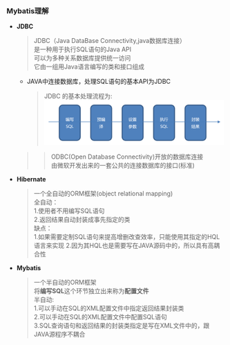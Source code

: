 ### Mybatis理解
  + **JDBC**
    > JDBC（Java DataBase Connectivity,java数据库连接）<br>
      是一种用于执行SQL语句的Java API<br>
      可以为多种关系数据库提供统一访问<br>
      它由一组用Java语言编写的类和接口组成
    + JAVA中连接数据库，处理SQL语句的基本API为JDBC
      > JDBC 的基本处理流程为:
        ![image1](https://github.com/flysafely/JAVA/blob/master/Pictures/mybatis-1.jpg)
    >> ODBC(Open Database Connectivity)开放的数据库连接<br>
       由微软开发出来的一套公共的连接数据库的接口(标准)
  + **Hibernate**
    > 一个全自动的ORM框架(object relational mapping)<br>
      全自动：<br>
        1.使用者不用编写SQL语句<br>
        2.返回结果自动封装成事先指定的类<br>
      缺点：<br>
        1.如果需要定制SQL语句来提高增删改查效率，只能使用其指定的HQL语言来实现
        2.因为其HQL也是需要写在JAVA源码中的，所以具有高耦合性
  + **Mybatis**
    > 一个半自动的ORM框架<br>
      将**编写SQL**这个环节独立出来称为**配置文件**<br>
      半自动:<br>
        1.可以手动在SQL的XML配置文件中指定返回结果封装类<br>
        2.可以手动在SQL的XML配置文件中配置SQL语句<br>
        3.SQL查询语句和返回结果的封装类指定是写在XML文件中的，跟JAVA源程序不耦合<br>
